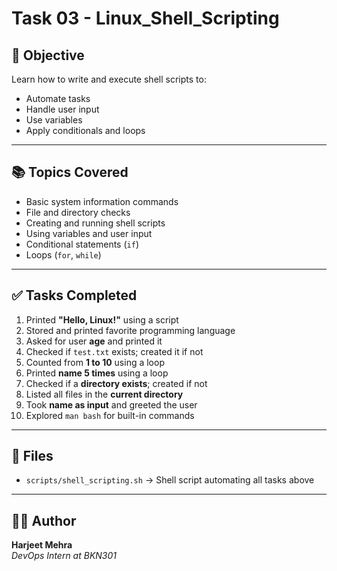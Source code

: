 # Task 03 - Linux_Shell_Scripting

## 🎯 Objective  
Learn how to write and execute shell scripts to:  
- Automate tasks  
- Handle user input  
- Use variables  
- Apply conditionals and loops  

---

## 📚 Topics Covered  
- Basic system information commands  
- File and directory checks  
- Creating and running shell scripts  
- Using variables and user input  
- Conditional statements (`if`)  
- Loops (`for`, `while`)  

---

## ✅ Tasks Completed  
1. Printed **"Hello, Linux!"** using a script  
2. Stored and printed favorite programming language  
3. Asked for user **age** and printed it  
4. Checked if `test.txt` exists; created it if not  
5. Counted from **1 to 10** using a loop  
6. Printed **name 5 times** using a loop  
7. Checked if a **directory exists**; created if not  
8. Listed all files in the **current directory**  
9. Took **name as input** and greeted the user  
10. Explored `man bash` for built-in commands  

---

## 📂 Files  
- `scripts/shell_scripting.sh` → Shell script automating all tasks above  

---

## 👨‍💻 Author  
**Harjeet Mehra**  
*DevOps Intern at BKN301*  
